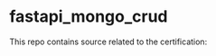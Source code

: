 # fastapi_mongo_crud

This repo contains source related to the certification: [](https://www.udemy.com/certificate/UC-28c7ec06-b1b7-47e0-bbeb-1b7e63099dcf/)